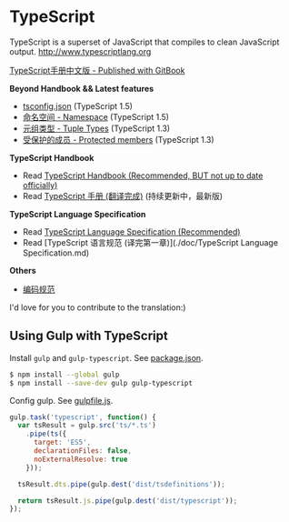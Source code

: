 # TypeScript
TypeScript is a superset of JavaScript that compiles to clean JavaScript output.  http://www.typescriptlang.org

[TypeScript手册中文版 - Published with GitBook](http://zhongsp.gitbooks.io/typescript-handbook/content/)

**Beyond Handbook && Latest features**

* [tsconfig.json](./doc/tsconfig.json.md) (TypeScript 1.5)
* [命名空间 - Namespace](./doc/namespace.md) (TypeScript 1.5)
* [元组类型 - Tuple Types](./doc/tuple_types.md) (TypeScript 1.3) 
* [受保护的成员 - Protected members](./doc/protected.md) (TypeScript 1.3) 

**TypeScript Handbook**

* Read [TypeScript Handbook (Recommended, BUT not up to date officially)](http://www.typescriptlang.org/Handbook)
* Read [TypeScript 手册 (翻译完成)](./doc/Handbook.md) (持续更新中，最新版)

**TypeScript Language Specification**

* Read [TypeScript Language Specification (Recommended)](https://github.com/Microsoft/TypeScript/blob/master/doc/spec.md)
* Read [TypeScript 语言规范 (译完第一章)](./doc/TypeScript Language Specification.md)

**Others**

* [编码规范](./doc/coding_guidelines.md)

I'd love for you to contribute to the translation:)

## Using Gulp with TypeScript

Install `gulp` and `gulp-typescript`. See [package.json](./package.json).

```sh
$ npm install --global gulp
$ npm install --save-dev gulp gulp-typescript
```

Config gulp. See [gulpfile.js](./gulpfile.js).

```js
gulp.task('typescript', function() {
  var tsResult = gulp.src('ts/*.ts')
    .pipe(ts({
      target: 'ES5',
      declarationFiles: false,
      noExternalResolve: true
    }));

  tsResult.dts.pipe(gulp.dest('dist/tsdefinitions'));

  return tsResult.js.pipe(gulp.dest('dist/typescript'));
});
```
